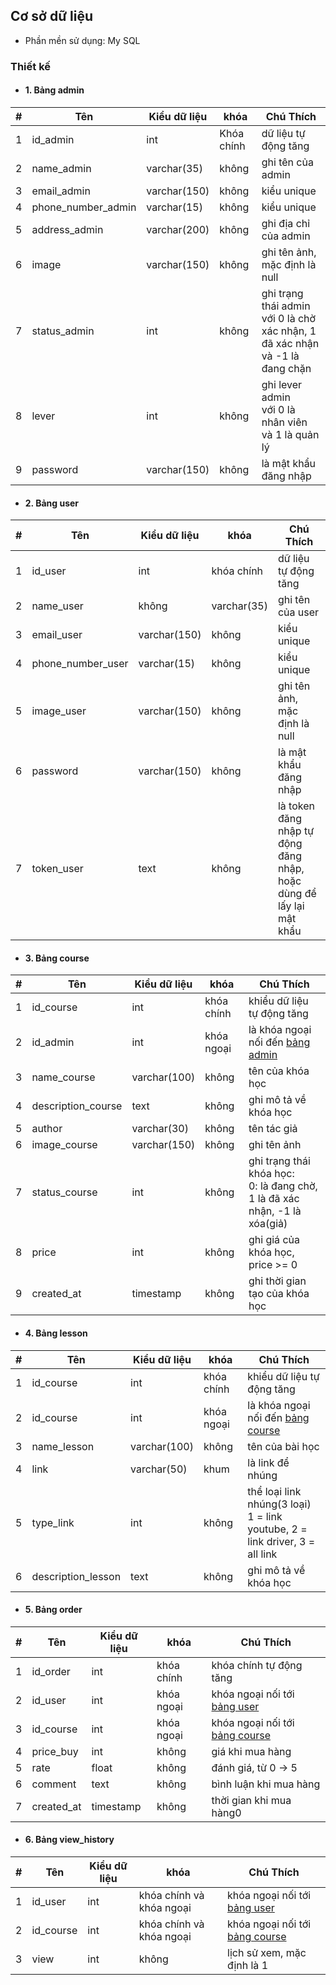 ## Cơ sở dữ liệu
- Phần mền sử dụng: My SQL

### Thiết kế 

- #### 1. Bảng admin

| # | Tên | Kiểu dữ liệu | khóa | Chú Thích
--- | --- | --- | --- |--- 
| 1 | id_admin | int | Khóa chính | dữ liệu tự động tăng
| 2 | name_admin | varchar(35) | không | ghi tên của admin
| 3 | email_admin | varchar(150) | không | kiểu unique
| 4 | phone_number_admin | varchar(15) | không | kiểu unique
| 5 | address_admin | varchar(200) | không | ghi địa chỉ của admin
| 6 | image | varchar(150) | không | ghi tên ảnh, mặc định là null
| 7 | status_admin | int | không | ghi trạng thái admin <br> với 0 là chờ xác nhận, 1 đã xác nhận và -1 là đang chặn
| 8 | lever | int | không | ghi lever admin <br> với 0 là nhân viên và 1 là quản lý
| 9 | password | varchar(150) | không | là mật khẩu đăng nhập


- #### 2. Bảng user

| # | Tên | Kiểu dữ liệu | khóa | Chú Thích
--- | --- | --- | --- |--- 
| 1 | id_user | int | khóa chính | dữ liệu tự động tăng
| 2 | name_user | không | varchar(35) | ghi tên của user
| 3 | email_user | varchar(150) | không | kiểu unique
| 4 | phone_number_user | varchar(15) | không | kiểu unique
| 5 | image_user | varchar(150) | không | ghi tên ảnh, mặc định là null
| 6 | password | varchar(150) | không | là mật khẩu đăng nhập
| 7 | token_user | text | không | là token đăng nhập tự động đăng nhập, <br> hoặc dùng để lấy lại mật khẩu


- #### 3. Bảng course

| # | Tên | Kiểu dữ liệu | khóa | Chú Thích
--- | --- | --- | --- |--- 
| 1 | id_course | int | khóa chính | khiểu dữ liệu tự động tăng
| 2 | id_admin | int | khóa ngoại | là khóa ngoại nối đến [bảng admin]
| 3 | name_course | varchar(100) | không | tên của khóa học
| 4 | description_course | text | không | ghi mô tả về khóa học
| 5 | author | varchar(30) | không | tên tác giả
| 6 | image_course | varchar(150) | không | ghi tên ảnh
| 7 | status_course | int | không | ghi trạng thái khóa học: <br>0: là đang chờ, 1 là đã xác nhận, -1 là xóa(giả)
| 8 | price | int | không | ghi giá của khóa học, price >= 0
| 9 | created_at | timestamp | không | ghi thời gian tạo của khóa học


- #### 4. Bảng lesson

| # | Tên | Kiểu dữ liệu | khóa | Chú Thích
--- | --- | --- | --- |--- 
| 1 | id_course | int | khóa chính | khiểu dữ liệu tự động tăng
| 2 | id_course | int | khóa ngoại | là khóa ngoại nối đến [bảng course]
| 3 | name_lesson | varchar(100) | không | tên của bài học
| 4 | link | varchar(50) | khum | là link để nhúng
| 5 | type_link | int | không | thể loại link nhúng(3 loại) <br> 1 = link youtube, 2 = link driver, 3 = all link
| 6 | description_lesson | text | không | ghi mô tả về khóa học


- #### 5. Bảng order

| # | Tên | Kiểu dữ liệu | khóa | Chú Thích
--- | --- | --- | --- |--- 
| 1 | id_order | int | khóa chính | khóa chính tự động tăng
| 2 | id_user | int | khóa ngoại | khóa ngoại nối tới [bảng user]
| 3 | id_course | int | khóa ngoại | khóa ngoại nối tới [bảng course]
| 4 | price_buy | int | không | giá khi mua hàng
| 5 | rate | float | không | đánh giá, từ 0 -> 5
| 6 | comment | text | không | bình luận khi mua hàng 
| 7 | created_at | timestamp | không | thời gian khi mua hàng0


- #### 6. Bảng view_history

| # | Tên | Kiểu dữ liệu | khóa | Chú Thích
--- | --- | --- | --- |--- 
| 1 | id_user | int | khóa chính và khóa ngoại | khóa ngoại nối tới [bảng user]
| 2 | id_course | int | khóa chính và khóa ngoại | khóa ngoại nối tới [bảng course]
| 3 | view | int | không | lịch sử xem, mặc định là 1

<!-- - #### 7. Bảng thêm

| # | Tên | Kiểu dữ liệu | khóa | Chú Thích
--- | --- | --- | --- |--- 
| # | 1 | 2 | 3 | 4 -->


[bảng admin]: https://github.com/PhamTienThanhCong/website_buy_sell_coursera/blob/main/document/db.md#b%E1%BA%A3ng-admin
[bảng user]: https://github.com/PhamTienThanhCong/website_buy_sell_coursera/blob/main/document/db.md#b%E1%BA%A3ng-user
[bảng course]: https://github.com/PhamTienThanhCong/website_buy_sell_coursera/blob/main/document/db.md#b%E1%BA%A3ng-course
